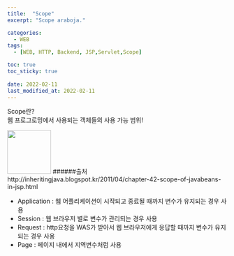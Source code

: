 ```yaml
---
title:  "Scope"
excerpt: "Scope araboja."

categories:
  - WEB
tags:
  - [WEB, HTTP, Backend, JSP,Servlet,Scope]

toc: true
toc_sticky: true
 
date: 2022-02-11
last_modified_at: 2022-02-11
---
```

Scope란?   
웹 프로그로밍에서 사용되는 객체들의 사용 가능 범위!   

<img src="https://www.boostcourse.org/viewer/image?src=https%3A%2F%2Fcphinf.pstatic.net%2Fmooc%2F20180129_297%2F1517205425406SvaC6_JPEG%2F2_5_1_scope_.jpg" width="100">   
######출처 http://inheritingjava.blogspot.kr/2011/04/chapter-42-scope-of-javabeans-in-jsp.html   

* Application : 웹 어플리케이션이 시작되고 종료될 때까지 변수가 유지되는 경우 사용
* Session : 웹 브라우저 별로 변수가 관리되는 경우 사용
* Request : http요청을 WAS가 받아서 웹 브라우저에게 응답할 때까지 변수가 유지되는 경우 사용
* Page : 페이지 내에서 지역변수처럼 사용

